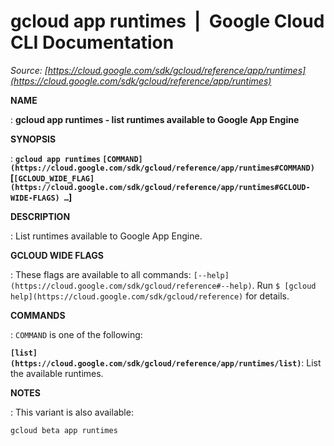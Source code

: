 # gcloud app runtimes  |  Google Cloud CLI Documentation

*Source: [https://cloud.google.com/sdk/gcloud/reference/app/runtimes](https://cloud.google.com/sdk/gcloud/reference/app/runtimes)*

**NAME**

: **gcloud app runtimes - list runtimes available to Google App Engine**

**SYNOPSIS**

: **`gcloud app runtimes` `[COMMAND](https://cloud.google.com/sdk/gcloud/reference/app/runtimes#COMMAND)` [`[GCLOUD_WIDE_FLAG](https://cloud.google.com/sdk/gcloud/reference/app/runtimes#GCLOUD-WIDE-FLAGS) …`]**

**DESCRIPTION**

: List runtimes available to Google App Engine.

**GCLOUD WIDE FLAGS**

: These flags are available to all commands: `[--help](https://cloud.google.com/sdk/gcloud/reference#--help)`.
Run `$ [gcloud help](https://cloud.google.com/sdk/gcloud/reference)` for details.

**COMMANDS**

: ``COMMAND`` is one of the following:

**`[list](https://cloud.google.com/sdk/gcloud/reference/app/runtimes/list)`**:
List the available runtimes.

**NOTES**

: This variant is also available:

```
gcloud beta app runtimes
```